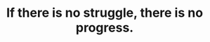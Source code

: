 ---
title: "If there is no struggle, there is no progress."
attribution: "Frederick Douglass"
tags:
  - Quote
  - Survive
---